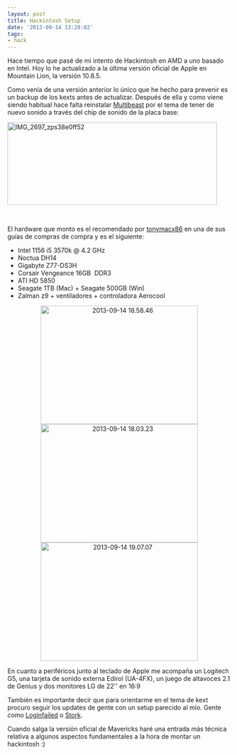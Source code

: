 ```yaml
---
layout: post
title: Hackintosh Setup
date: '2013-09-14 13:28:02'
tags:
- hack
---
```


<p style="text-align:left;">Hace tiempo que pasé de mi intento de Hackintosh en AMD a uno basado en Intel. Hoy lo he actualizado a la última versión oficial de Apple en Mountain Lion, la versión 10.8.5.</p>
Como venía de una versión anterior lo único que he hecho para prevenir es un backup de los kexts antes de actualizar. Después de ella y como viene siendo habitual hace falta reinstalar <a href="http://tonymacx86.blogspot.com.es/2010/02/multibeast-ultimate-post-installation.html">Multibeast</a> por el tema de tener de nuevo sonido a través del chip de sonido de la placa base:

<a href="http://kikobeats.com/content/images/old/2013/09/IMG_2697_zps38e0ff52.png"><img class="aligncenter size-medium wp-image-1048" alt="IMG_2697_zps38e0ff52" src="http://kikobeats.com/content/images/old/2013/09/IMG_2697_zps38e0ff52-472x186.png" width="472" height="186" /></a>

&nbsp;

El hardware que monto es el recomendado por <a href="http://www.tonymacx86.com/home.php">tonymacx86</a> en una de sus guías de compras de compra y es el siguiente:
<ul>
	<li>Intel 1156 i5 3570k @ 4.2 GHz</li>
	<li>Noctua DH14</li>
	<li>Gigabyte Z77-DS3H</li>
	<li>Corsair Vengeance 16GB  DDR3</li>
	<li>ATI HD 5850</li>
	<li>Seagate 1TB (Mac) + Seagate 500GB (Win)</li>
	<li>Zalman z9 + ventiladores + controladora Aerocool</li>
</ul>
<p style="text-align:center;"><a href="http://kikobeats.com/content/images/old/2013/09/2013-09-14-18.58.46.jpg"><img class="aligncenter size-medium wp-image-1057" alt="2013-09-14 18.58.46" src="http://kikobeats.com/content/images/old/2013/09/2013-09-14-18.58.46-354x266.jpg" width="354" height="266" /></a> <a href="http://kikobeats.com/content/images/old/2013/09/2013-09-14-18.03.23.jpg"><img class="aligncenter size-medium wp-image-1056" alt="2013-09-14 18.03.23" src="http://kikobeats.com/content/images/old/2013/09/2013-09-14-18.03.23-354x266.jpg" width="354" height="266" /></a> <a href="http://kikobeats.com/content/images/old/2013/09/2013-09-14-19.07.07.jpg"><img class="aligncenter size-medium wp-image-1060" alt="2013-09-14 19.07.07" src="http://kikobeats.com/content/images/old/2013/09/2013-09-14-19.07.07-354x266.jpg" width="354" height="266" /></a></p>
En cuanto a periféricos junto al teclado de Apple me acompaña un Logitech G5, una tarjeta de sonido externa Edirol (UA-4FX), un juego de altavoces 2.1 de Genius y dos monitores LG de 22'' en 16:9

También es importante decir que para orientarme en el tema de kext procuro seguir los updates de gente con un setup parecido al mío. Gente como <a href="http://www.tonymacx86.com/golden-builds/74578-loginfaileds-build-i7-3770k-ga-z77-ds3h-16gb-ram-6850-a.html">Loginfailed</a> o <a href="http://www.tonymacx86.com/golden-builds/73112-updated-storks-thunderbolt-build-i5-3570k-ga-z77x-up5-th-gtx-650-ti-mountain-lion.html">Stork</a>.

Cuando salga la versión oficial de Mavericks haré una entrada más técnica relativa a algunos aspectos fundamentales a la hora de montar un hackintosh :)